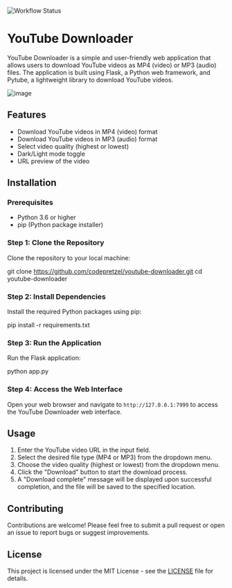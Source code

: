 ![Workflow Status](https://github.com/codepretzel09/yt_downloader/actions/workflows/linter.yml/badge.svg)




# YouTube Downloader

YouTube Downloader is a simple and user-friendly web application that allows users to download YouTube videos as MP4 (video) or MP3 (audio) files. The application is built using Flask, a Python web framework, and Pytube, a lightweight library to download YouTube videos.

![image](https://user-images.githubusercontent.com/68131212/226214416-371a840a-a0ad-40a6-80fc-22d982cd7f8c.png)

## Features

- Download YouTube videos in MP4 (video) format
- Download YouTube videos in MP3 (audio) format
- Select video quality (highest or lowest)
- Dark/Light mode toggle
- URL preview of the video

## Installation

### Prerequisites

- Python 3.6 or higher
- pip (Python package installer)

### Step 1: Clone the Repository

Clone the repository to your local machine:

git clone https://github.com/codepretzel/youtube-downloader.git
cd youtube-downloader


### Step 2: Install Dependencies

Install the required Python packages using pip:

pip install -r requirements.txt


### Step 3: Run the Application

Run the Flask application:

python app.py


### Step 4: Access the Web Interface

Open your web browser and navigate to `http://127.0.0.1:7999` to access the YouTube Downloader web interface.

## Usage

1. Enter the YouTube video URL in the input field.
2. Select the desired file type (MP4 or MP3) from the dropdown menu.
3. Choose the video quality (highest or lowest) from the dropdown menu.
4. Click the "Download" button to start the download process.
5. A "Download complete" message will be displayed upon successful completion, and the file will be saved to the specified location.

## Contributing

Contributions are welcome! Please feel free to submit a pull request or open an issue to report bugs or suggest improvements.

## License

This project is licensed under the MIT License - see the [LICENSE](LICENSE) file for details.
